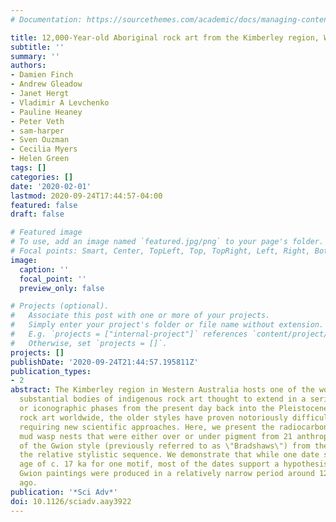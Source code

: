 ```yaml
---
# Documentation: https://sourcethemes.com/academic/docs/managing-content/

title: 12,000-Year-old Aboriginal rock art from the Kimberley region, Western Australia
subtitle: ''
summary: ''
authors:
- Damien Finch
- Andrew Gleadow
- Janet Hergt
- Vladimir A Levchenko
- Pauline Heaney
- Peter Veth
- sam-harper
- Sven Ouzman
- Cecilia Myers
- Helen Green
tags: []
categories: []
date: '2020-02-01'
lastmod: 2020-09-24T17:44:57-04:00
featured: false
draft: false

# Featured image
# To use, add an image named `featured.jpg/png` to your page's folder.
# Focal points: Smart, Center, TopLeft, Top, TopRight, Left, Right, BottomLeft, Bottom, BottomRight.
image:
  caption: ''
  focal_point: ''
  preview_only: false

# Projects (optional).
#   Associate this post with one or more of your projects.
#   Simply enter your project's folder or file name without extension.
#   E.g. `projects = ["internal-project"]` references `content/project/deep-learning/index.md`.
#   Otherwise, set `projects = []`.
projects: []
publishDate: '2020-09-24T21:44:57.195811Z'
publication_types:
- 2
abstract: The Kimberley region in Western Australia hosts one of the world's most
  substantial bodies of indigenous rock art thought to extend in a series of stylistic
  or iconographic phases from the present day back into the Pleistocene. As with other
  rock art worldwide, the older styles have proven notoriously difficult to date quantitatively,
  requiring new scientific approaches. Here, we present the radiocarbon ages of 24
  mud wasp nests that were either over or under pigment from 21 anthropomorphic motifs
  of the Gwion style (previously referred to as \"Bradshaws\") from the middle of
  the relative stylistic sequence. We demonstrate that while one date suggests a minimum
  age of c. 17 ka for one motif, most of the dates support a hypothesis that these
  Gwion paintings were produced in a relatively narrow period around 12,000 years
  ago.
publication: '*Sci Adv*'
doi: 10.1126/sciadv.aay3922
---
```

